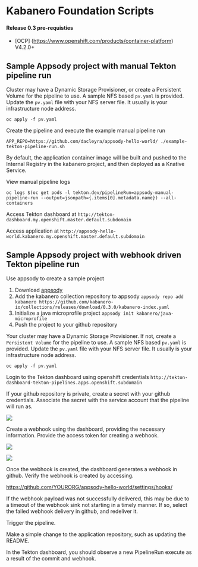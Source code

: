 # Kabanero Foundation Scripts

#### Release 0.3 pre-requisties

 - [OCP] (https://www.openshift.com/products/container-platform)  V4.2.0+


## Sample Appsody project with manual Tekton pipeline run

Cluster may have a Dynamic Storage Provisioner, or create a Persistent Volume for the pipeline to use. A sample NFS based  `pv.yaml` is provided.  Update the `pv.yaml` file with your NFS server file.  It usually is your infrastructure node address.
```
oc apply -f pv.yaml
```

Create the pipeline and execute the example manual pipeline run
```
APP_REPO=https://github.com/dacleyra/appsody-hello-world/ ./example-tekton-pipeline-run.sh
```

By default, the application container image will be built and pushed to the Internal Registry in the kabanero project, and then deployed as a Knative Service.

View manual pipeline logs
```
oc logs $(oc get pods -l tekton.dev/pipelineRun=appsody-manual-pipeline-run --output=jsonpath={.items[0].metadata.name}) --all-containers
```

Access Tekton dashboard at `http://tekton-dashboard.my.openshift.master.default.subdomain`

Access application at `http://appsody-hello-world.kabanero.my.openshift.master.default.subdomain`


## Sample Appsody project with webhook driven Tekton pipeline run

Use appsody to create a sample project

1. Download [appsody](https://github.com/appsody/appsody/releases)
2. Add the kabanero collection repository to appsody `appsody repo add kabanero https://github.com/kabanero-io/collections/releases/download/0.3.0/kabanero-index.yaml`
3. Initialize a java microprofile project `appsody init kabanero/java-microprofile`
4. Push the project to your github repository

Your cluster may have a Dynamic Storage Provisioner.  If not, create a `Persistent Volume` for the pipeline to use. A sample NFS based  `pv.yaml` is provided.  Update the `pv.yaml` file with your NFS server file.  It usually is your infrastructure node address.

```
oc apply -f pv.yaml
```

Login to the Tekton dashboard using openshift credentials `http://tekton-dashboard-tekton-pipelines.apps.openshift.subdomain`

If your github repository is private, create a secret with your github credentials. Associate the secret with the service account that the pipeline will run as. 

![](secret.png)

Create a webhook using the dashboard, providing the necessary information. Provide the access token for creating a webhook.

![](webhook.png)

![](cats.png)

Once the webhook is created, the dashboard generates a webhook in github. Verify the webhook is created by accessing.

https://github.com/YOURORG/appsody-hello-world/settings/hooks/

If the webhook payload was not successfully delivered, this may be due to a timeout of the webhook sink not starting in a timely manner. If so, select the failed webhook delivery in github, and redeliver it.

Trigger the pipeline.

Make a simple change to the application repository, such as updating the README.

In the Tekton dashboard, you should observe a new PipelineRun execute as a result of the commit and webhook.

